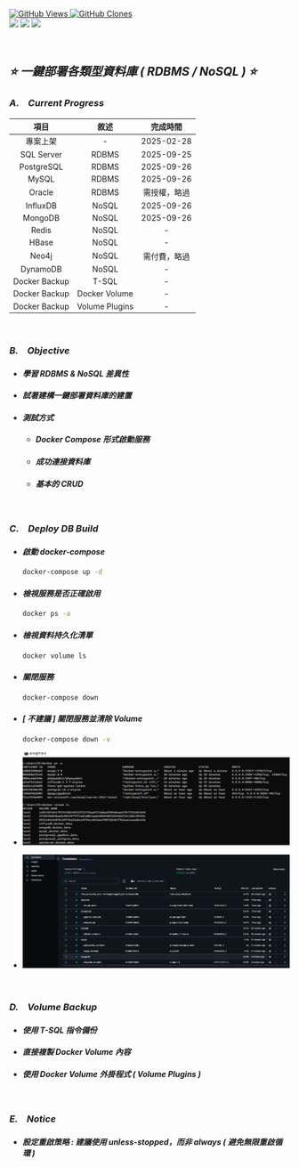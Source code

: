 <a href='https://github.com/Junwu0615/One-Click-Database-Deployment'><img alt='GitHub Views' src='https://views.whatilearened.today/views/github/Junwu0615/One-Click-Database-Deployment.svg'> 
<a href='https://github.com/Junwu0615/One-Click-Database-Deployment'><img alt='GitHub Clones' src='https://img.shields.io/badge/dynamic/json?color=success&label=Clone&query=count_total&url=https://gist.githubusercontent.com/Junwu0615/9dea6d703fe5ab8d3d36c75bac642787/raw/One-Click-Database-Deployment_clone.json&logo=github'> <br>
[![](https://img.shields.io/badge/Project-Database-blue.svg?style=plastic)](https://github.com/Junwu0615/One-Click-Database-Deployment)
[![](https://img.shields.io/badge/Project-Docker-blue.svg?style=plastic)](https://github.com/Junwu0615/One-Click-Database-Deployment)
[![](https://img.shields.io/badge/Language-Python_3.12.0-blue.svg?style=plastic)](https://www.python.org/) <br>

<br>

## *⭐ 一鍵部署各類型資料庫 ( RDBMS / NoSQL ) ⭐*

### *A.　Current Progress*
|項目|敘述|完成時間|
|:--:|:--:|:--:|
| 專案上架 | - | 2025-02-28 |
| SQL Server | RDBMS  | 2025-09-25 |
| PostgreSQL | RDBMS  | 2025-09-26 |
| MySQL | RDBMS  | 2025-09-26 |
| Oracle | RDBMS  | 需授權，略過 |
| InfluxDB | NoSQL  | 2025-09-26 |
| MongoDB | NoSQL  | 2025-09-26 |
| Redis | NoSQL  | - |
| HBase | NoSQL  | - |
| Neo4j | NoSQL  | 需付費，略過 |
| DynamoDB | NoSQL  | - |
| Docker Backup | T-SQL | - |
| Docker Backup | Docker Volume | - |
| Docker Backup | Volume Plugins | - |

<br>

### *B.　Objective*
- #### *學習 RDBMS & NoSQL 差異性*
- #### *試著建構一鍵部署資料庫的建置*
- #### *測試方式*
  - #### *Docker Compose 形式啟動服務*
  - #### *成功連接資料庫*
  - #### *基本的 CRUD*

<br>

### *C.　Deploy DB Build*
- #### *啟動 docker-compose*
  ```bash
  docker-compose up -d
  ```

- #### *檢視服務是否正確啟用*
  ```bash
  docker ps -a
  ```
  
- #### *檢視資料持久化清單*
  ```bash
  docker volume ls
  ```

- #### *關閉服務*
  ```bash
  docker-compose down
  ```

- #### *[ 不建議 ] 關閉服務並清除 Volume*
  ```bash
  docker-compose down -v
  ```
  
- ![PNG](./sample/docker.PNG)
- ![PNG](./sample/docker_desktop.PNG)

<br>

### *D.　Volume Backup*
- #### *使用 T-SQL 指令備份*
- #### *直接複製 Docker Volume 內容*
- #### *使用 Docker Volume 外掛程式 ( Volume Plugins )*

<br>

### *E.　Notice*
- #### *設定重啟策略 : 建議使用 unless-stopped，而非 always ( 避免無限重啟循環 )*

